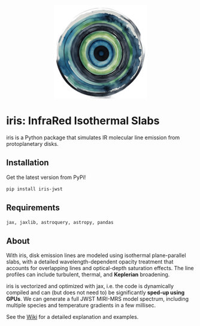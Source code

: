 <p align='center'>
  <img src="./src/iris/iris.png" width="250" height="250">
  <br>
</p>


# iris: InfraRed Isothermal Slabs

iris is a Python package that simulates IR molecular line emission from protoplanetary disks. 

## Installation
Get the latest version from PyPi!
```bash
pip install iris-jwst
```
## Requirements
```jax, jaxlib, astroquery, astropy, pandas```

## About

With iris, disk emission lines are modeled using isothermal plane-parallel slabs, with a detailed wavelength-dependent opacity
treatment that accounts for overlapping lines and optical-depth saturation effects. The line profiles can include
turbulent, thermal, and **Keplerian** broadening. 

iris is vectorized and optimized with jax, i.e. the code is dynamically compiled and can (but does not need to) be significantly **sped-up using GPUs**. 
We can generate a full JWST MIRI-MRS model spectrum, including multiple species and temperature gradients in a few millisec.

See the [Wiki](https://github.com/munozcar/iris/wiki) for a detailed explanation and examples.
